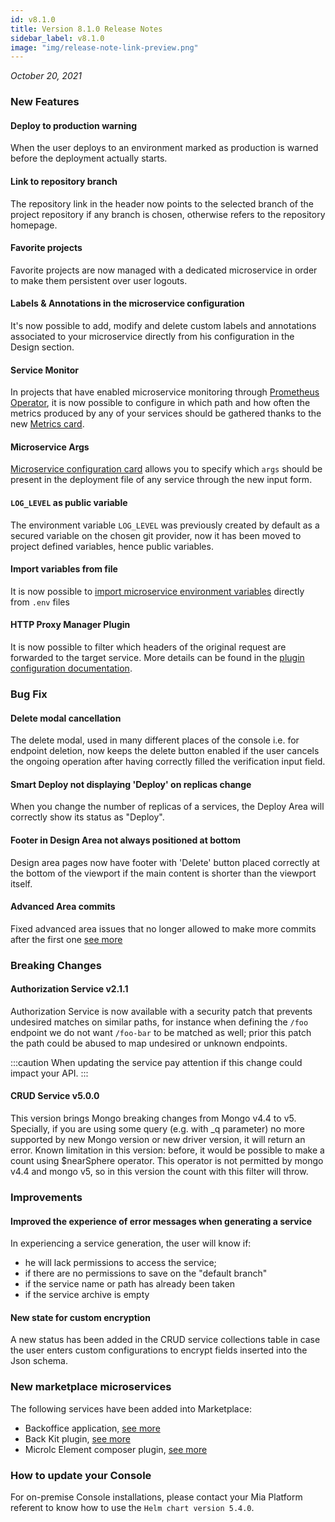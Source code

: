 ```yaml
---
id: v8.1.0
title: Version 8.1.0 Release Notes
sidebar_label: v8.1.0
image: "img/release-note-link-preview.png"
---
```


_October 20, 2021_

### New Features

#### Deploy to production warning

When the user deploys to an environment marked as production is warned before the deployment actually starts.

#### Link to repository branch

The repository link in the header now points to the selected branch of the project repository if any branch is chosen, otherwise refers to the repository homepage.

#### Favorite projects

Favorite projects are now managed with a dedicated microservice in order to make them persistent over user logouts.

#### Labels & Annotations in the microservice configuration

It's now possible to add, modify and delete custom labels and annotations associated to your microservice directly from his configuration in the Design section.

#### Service Monitor

In projects that have enabled microservice monitoring through [Prometheus Operator](https://github.com/prometheus-operator/prometheus-operator), it is now possible to configure in which path and how often the metrics produced by any of your services should be gathered thanks to the new [Metrics card](../../development_suite/api-console/api-design/microservice-monitoring.md).

#### Microservice Args

[Microservice configuration card](../../development_suite/api-console/api-design/services.md#microservice-configuration) allows you to specify which `args` should be present in the deployment file of any service through the new input form.

#### `LOG_LEVEL` as public variable

The environment variable `LOG_LEVEL` was previously created by default as a secured variable on the chosen git provider, now it has been moved to project defined variables, hence public variables.

#### Import variables from file

It is now possible to [import microservice environment variables](../../development_suite/api-console/api-design/services.md#environment-variable-configuration) directly from `.env` files

#### HTTP Proxy Manager Plugin

It is now possible to filter which headers of the original request are forwarded to the target service. More details can be found in the [plugin configuration documentation](../../runtime_suite/http-proxy-manager/configuration.md).

### Bug Fix

#### Delete modal cancellation

The delete modal, used in many different places of the console i.e. for endpoint deletion, now keeps the delete button enabled if the user cancels the ongoing operation after having correctly filled the verification input field.

#### Smart Deploy not displaying 'Deploy' on replicas change

When you change the number of replicas of a services, the Deploy Area will correctly show its status as "Deploy".

#### Footer in Design Area not always positioned at bottom

Design area pages now have footer with 'Delete' button placed correctly at the bottom of the viewport if the main content is shorter than the viewport itself.

#### Advanced Area commits

Fixed advanced area issues that no longer allowed to make more commits after the first one [see more](https://git.tools.mia-platform.eu/platform/api-console/website/-/issues/205)

### Breaking Changes

#### Authorization Service v2.1.1

Authorization Service is now available with a security patch that prevents undesired matches on similar paths, for instance when defining the `/foo` endpoint we do not want `/foo-bar` to be matched as well; prior this patch the path could be abused to map undesired or unknown endpoints.

:::caution
When updating the service pay attention if this change could impact your API.
:::

#### CRUD Service v5.0.0

This version brings Mongo breaking changes from Mongo v4.4 to v5. Specially, if you are using some query (e.g. with _q parameter) no more supported by new Mongo version or new driver version, it will return an error.
Known limitation in this version: before, it would be possible to make a count using $nearSphere operator. This operator is not permitted by mongo v4.4 and mongo v5, so in this version the count with this filter will throw.

### Improvements

#### Improved the experience of error messages when generating a service

In experiencing a service generation, the user will know if:

* he will lack permissions to access the service;
* if there are no permissions to save on the "default branch"
* if the service name or path has already been taken
* if the service archive is empty

#### New state for custom encryption

A new status has been added in the CRUD service collections table in case the user enters custom configurations to encrypt fields inserted into the Json schema.

### New marketplace microservices

The following services have been added into Marketplace:

* Backoffice application, [see more](https://docs.mia-platform.eu/docs/business_suite/backoffice/overview)
* Back Kit plugin, [see more](https://docs.mia-platform.eu/docs/business_suite/backoffice/back-kit/overview)
* Microlc Element composer plugin, [see more](https://docs.mia-platform.eu/docs/business_suite/microlc/core_plugins#microlc-element-composer)

### How to update your Console

For on-premise Console installations, please contact your Mia Platform referent to know how to use the `Helm chart version 5.4.0`.
